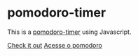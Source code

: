 # pomodoro-timer

This is a [pomodoro-timer](https://en.wikipedia.org/wiki/Pomodoro_Technique) using Javascript.

[Check it out](https://rbastiansch.github.io/pomodoro-timer/)
[Acesse o pomodoro](https://rbastiansch.github.io/pomodoro-timer/)

